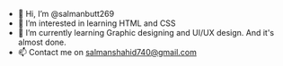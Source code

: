 - 👋 Hi, I’m @salmanbutt269
- 👀 I’m interested in learning HTML and CSS
- 🌱 I’m currently learning Graphic designing and UI/UX design. And it's almost done.
- 📫 Contact me on salmanshahid740@gmail.com

<!---
salmanbutt269/salmanbutt269 is a ✨ special ✨ repository because its `README.md` (this file) appears on your GitHub profile.
You can click the Preview link to take a look at your changes.
--->

